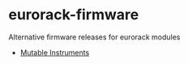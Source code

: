 # eurorack-firmware

Alternative firmware releases for eurorack modules

* [Mutable Instruments](mutable-instruments)
